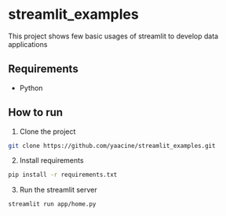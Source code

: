 # streamlit_examples

This project shows few basic usages of streamlit to develop data applications

## Requirements

- Python

## How to run

1) Clone the project

```bash 
git clone https://github.com/yaacine/streamlit_examples.git
```

2) Install requirements

```bash
pip install -r requirements.txt
```

3) Run the streamlit server
```bash
streamlit run app/home.py
```